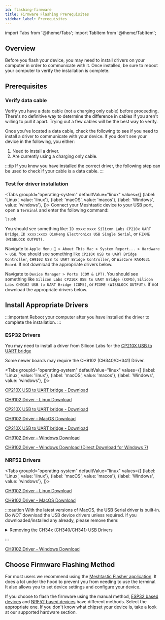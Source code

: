 ```yaml
---
id: flashing-firmware
title: Firmware Flashing Prerequisites
sidebar_label: Prerequisites
---
```

import Tabs from '@theme/Tabs';
import TabItem from '@theme/TabItem';

## Overview

Before you flash your device, you may need to install drivers on your computer in order to communicate with it. Once installed, be sure to reboot your computer to verify the installation is complete.

## Prerequisites

### Verify data cable

Verify you have a data cable (not a charging only cable) before proceeding. There's no definitive way to determine the difference in cables if you aren't willing to pull it apart. Trying out a few cables will be the best way to verify.

Once you've located a data cable, check the following to see if you need to install a driver to communicate with your device. If you don't see your device in the following, you either:

1. Need to install a driver.
2. Are currently using a charging only cable.

:::tip
If you know you have installed the correct driver, the following step can be used to check if your cable is a data cable.
:::

### Test for driver installation

<Tabs
  groupId="operating-system"
  defaultValue="linux"
  values={[
  {label: 'Linux', value: 'linux'},
  {label: 'macOS', value: 'macos'},
  {label: 'Windows', value: 'windows'},
  ]}>
  <TabItem value="linux">
Connect your Meshtastic device to your USB port, open a `Terminal` and enter the following command:

```bash
lsusb
```

You should see something like: `ID xxxx:xxxx Silicon Labs CP210x UART Bridge`, `ID xxxx:xxxx QinHeng Electronics USB Single Serial`, or `FIXME (WISBLOCK OUTPUT)`.
  </TabItem>
  <TabItem value="macos">

Navigate to `Apple Menu  > About This Mac > System Report... > Hardware > USB`. You should see something like `CP210X USB to UART Bridge Controller`, `CH9102 USB to UART Bridge Controller`, or `WisCore RAK4631 Board`. If not download the appropriate drivers below.

  </TabItem>
  <TabItem value="windows">

Navigate to `Device Manager > Ports (COM & LPT)`. You should see something like `Silicon Labs CP210X USB to UART Bridge (COM5)`, `Silicon Labs CH9102 USB to UART Bridge (COM5)`, or `FIXME (WISBLOCK OUTPUT)`. If not download the appropriate drivers below.

  </TabItem>
</Tabs>

## Install Appropriate Drivers

:::important
Reboot your computer after you have installed the driver to complete the installation.
:::

### ESP32 Drivers

You may need to install a driver from Silicon Labs for the [CP210X USB to UART bridge](https://www.silabs.com/products/development-tools/software/usb-to-uart-bridge-vcp-drivers)

Some newer boards may require the CH9102 (CH340/CH341) Driver.

<Tabs
  groupId="operating-system"
  defaultValue="linux"
  values={[
  {label: 'Linux', value: 'linux'},
  {label: 'macOS', value: 'macos'},
  {label: 'Windows', value: 'windows'},
  ]}>
  <TabItem value="linux">

[CP210X USB to UART bridge - Download](https://www.silabs.com/products/development-tools/software/usb-to-uart-bridge-vcp-drivers)

[CH9102 Driver - Linux Download](http://www.wch-ic.com/downloads/CH341SER_LINUX_ZIP.html)

  </TabItem>
  <TabItem value="macos">

[CP210X USB to UART bridge - Download](https://www.silabs.com/products/development-tools/software/usb-to-uart-bridge-vcp-drivers)

[CH9102 Driver - MacOS Download](http://www.wch.cn/downloads/CH34XSER_MAC_ZIP.html)

  </TabItem>
  <TabItem value="windows">

[CP210X USB to UART bridge - Download](https://www.silabs.com/products/development-tools/software/usb-to-uart-bridge-vcp-drivers)

[CH9102 Driver - Windows Download](http://www.wch.cn/downloads/CH343SER_ZIP.html)

[CH9102 Driver - Windows Download (Direct Download for Windows 7)](https://github.com/Xinyuan-LilyGO/CH9102_Driver)

  </TabItem>
</Tabs>

### NRF52 Drivers

<Tabs
  groupId="operating-system"
  defaultValue="linux"
  values={[
  {label: 'Linux', value: 'linux'},
  {label: 'macOS', value: 'macos'},
  {label: 'Windows', value: 'windows'},
  ]}>
  <TabItem value="linux">

[CH9102 Driver - Linux Download](http://www.wch-ic.com/downloads/CH341SER_LINUX_ZIP.html)

  </TabItem>
  <TabItem value="macos">

[CH9102 Driver - MacOS Download](http://www.wch-ic.com/downloads/CH341SER_MAC_ZIP.html)

:::caution
With the latest versions of MacOS, the USB Serial driver is built-in. Do _NOT_ download the USB device drivers unless required. If you downloaded/installed any already, please remove them:

<details>
  <summary>Removing the CH34x (CH340/CH341) USB Drivers</summary>
  <div>
    <div>
        If you have already downloaded/installed the MacOS WCH-IC CH340 ("CH341SER_MAC") drivers via the CH34x_Install_V1.5.pkg, you will have to Uninstall the kernel extension:
        <br />
        <br />
        1. Unplug your T-Echo<br />
        2. Open the Terminal and run:<br />
        3. sudo -rf /Library/Extensions/usbserial.kext<br />
        4. Reboot
    </div>
  </div>
</details>

:::


  </TabItem>
  <TabItem value="windows">

[CH9102 Driver - Windows Download](http://www.wch-ic.com/downloads/CH341SER_EXE.html)

  </TabItem>
</Tabs>

## Choose Firmware Flashing Method

For most users we recommend using the [Meshtastic Flasher application](meshtastic-flasher). It does a lot under the hood to prevent you from needing to use the terminal. It also allows you to set device settings and configure your device.

If you choose to flash the firmware using the manual method, [ESP32 based devices](flashing-esp32) and [NRF52 based devices](flashing-nrf52) have different methods. Select the appropriate one. If you don't know what chipset your device is, take a look at our supported hardware section.
